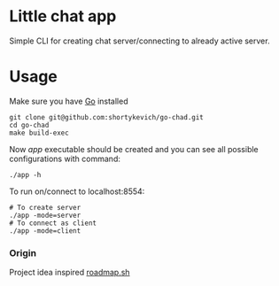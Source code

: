 # Little chat app

Simple CLI for creating chat server/connecting to already active server.

# Usage

Make sure you have [Go](https://go.dev/dl/) installed

```
git clone git@github.com:shortykevich/go-chad.git
cd go-chad
make build-exec
```

Now _app_ executable should be created and you can see all possible configurations with command:

```
./app -h
```

To run on/connect to localhost:8554:

```
# To create server
./app -mode=server
# To connect as client
./app -mode=client
```

### Origin

Project idea inspired [roadmap.sh](https://roadmap.sh/)
